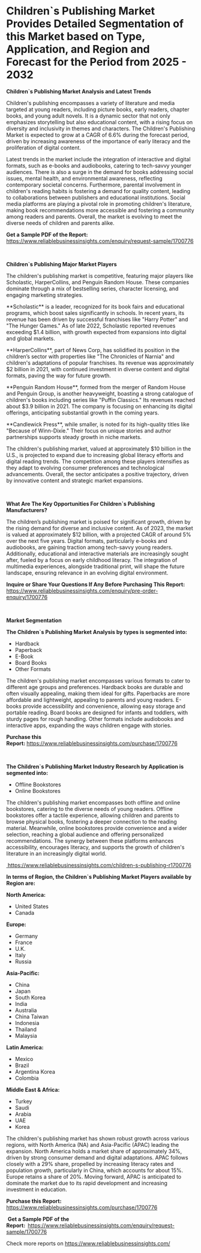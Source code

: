 <p><h1>Children`s Publishing Market Provides Detailed Segmentation of this Market based on Type, Application, and Region and Forecast for the Period from 2025 - 2032</h1></p><p><strong>Children`s Publishing Market Analysis and Latest Trends</strong></p>
<p><p>Children's publishing encompasses a variety of literature and media targeted at young readers, including picture books, early readers, chapter books, and young adult novels. It is a dynamic sector that not only emphasizes storytelling but also educational content, with a rising focus on diversity and inclusivity in themes and characters. The Children's Publishing Market is expected to grow at a CAGR of 6.6% during the forecast period, driven by increasing awareness of the importance of early literacy and the proliferation of digital content. </p><p>Latest trends in the market include the integration of interactive and digital formats, such as e-books and audiobooks, catering to tech-savvy younger audiences. There is also a surge in the demand for books addressing social issues, mental health, and environmental awareness, reflecting contemporary societal concerns. Furthermore, parental involvement in children's reading habits is fostering a demand for quality content, leading to collaborations between publishers and educational institutions. Social media platforms are playing a pivotal role in promoting children's literature, making book recommendations more accessible and fostering a community among readers and parents. Overall, the market is evolving to meet the diverse needs of children and parents alike.</p></p>
<p><strong>Get a Sample PDF of the Report:&nbsp;</strong> <a href="https://www.reliablebusinessinsights.com/enquiry/request-sample/1700776?utm_campaign=1877&utm_medium=2&utm_source=Github&utm_content=ia&utm_term=09012025&utm_id=childrens-publishing">https://www.reliablebusinessinsights.com/enquiry/request-sample/1700776</a></p>
<p>&nbsp;</p>
<p><strong>Children`s Publishing Major Market Players</strong></p>
<p><p>The children's publishing market is competitive, featuring major players like Scholastic, HarperCollins, and Penguin Random House. These companies dominate through a mix of bestselling series, character licensing, and engaging marketing strategies.</p><p>**Scholastic** is a leader, recognized for its book fairs and educational programs, which boost sales significantly in schools. In recent years, its revenue has been driven by successful franchises like "Harry Potter" and "The Hunger Games." As of late 2022, Scholastic reported revenues exceeding $1.4 billion, with growth expected from expansions into digital and global markets.</p><p>**HarperCollins**, part of News Corp, has solidified its position in the children’s sector with properties like "The Chronicles of Narnia" and children's adaptations of popular franchises. Its revenue was approximately $2 billion in 2021, with continued investment in diverse content and digital formats, paving the way for future growth.</p><p>**Penguin Random House**, formed from the merger of Random House and Penguin Group, is another heavyweight, boasting a strong catalogue of children's books including series like "Puffin Classics." Its revenues reached about $3.9 billion in 2021. The company is focusing on enhancing its digital offerings, anticipating substantial growth in the coming years.</p><p>**Candlewick Press**, while smaller, is noted for its high-quality titles like "Because of Winn-Dixie." Their focus on unique stories and author partnerships supports steady growth in niche markets.</p><p>The children's publishing market, valued at approximately $10 billion in the U.S., is projected to expand due to increasing global literacy efforts and digital reading trends. The competition among these players intensifies as they adapt to evolving consumer preferences and technological advancements. Overall, the sector anticipates a positive trajectory, driven by innovative content and strategic market expansions.</p></p>
<p>&nbsp;</p>
<p><strong>What Are The Key Opportunities For Children`s Publishing Manufacturers?</strong></p>
<p><p>The children’s publishing market is poised for significant growth, driven by the rising demand for diverse and inclusive content. As of 2023, the market is valued at approximately $12 billion, with a projected CAGR of around 5% over the next five years. Digital formats, particularly e-books and audiobooks, are gaining traction among tech-savvy young readers. Additionally, educational and interactive materials are increasingly sought after, fueled by a focus on early childhood literacy. The integration of multimedia experiences, alongside traditional print, will shape the future landscape, ensuring relevance in an evolving digital environment.</p></p>
<p><strong>Inquire or Share Your Questions If Any Before Purchasing This Report:</strong> <a href="https://www.reliablebusinessinsights.com/enquiry/pre-order-enquiry/1700776?utm_campaign=1877&utm_medium=2&utm_source=Github&utm_content=ia&utm_term=09012025&utm_id=childrens-publishing">https://www.reliablebusinessinsights.com/enquiry/pre-order-enquiry/1700776</a></p>
<p>&nbsp;</p>
<p><strong>Market Segmentation</strong></p>
<p><strong>The Children`s Publishing Market Analysis by types is segmented into:</strong></p>
<p><ul><li>Hardback</li><li>Paperback</li><li>E-Book</li><li>Board Books</li><li>Other Formats</li></ul></p>
<p><p>The children's publishing market encompasses various formats to cater to different age groups and preferences. Hardback books are durable and often visually appealing, making them ideal for gifts. Paperbacks are more affordable and lightweight, appealing to parents and young readers. E-books provide accessibility and convenience, allowing easy storage and portable reading. Board books are designed for infants and toddlers, with sturdy pages for rough handling. Other formats include audiobooks and interactive apps, expanding the ways children engage with stories.</p></p>
<p><strong>Purchase this Report:&nbsp;</strong><a href="https://www.reliablebusinessinsights.com/purchase/1700776?utm_campaign=1877&utm_medium=2&utm_source=Github&utm_content=ia&utm_term=09012025&utm_id=childrens-publishing">https://www.reliablebusinessinsights.com/purchase/1700776</a></p>
<p>&nbsp;</p>
<p><strong>The Children`s Publishing Market Industry Research by Application is segmented into:</strong></p>
<p><ul><li>Offline Bookstores</li><li>Online Bookstores</li></ul></p>
<p><p>The children's publishing market encompasses both offline and online bookstores, catering to the diverse needs of young readers. Offline bookstores offer a tactile experience, allowing children and parents to browse physical books, fostering a deeper connection to the reading material. Meanwhile, online bookstores provide convenience and a wider selection, reaching a global audience and offering personalized recommendations. The synergy between these platforms enhances accessibility, encourages literacy, and supports the growth of children's literature in an increasingly digital world.</p></p>
<p><a href="https://www.reliablebusinessinsights.com/children-s-publishing-r1700776?utm_campaign=1877&utm_medium=2&utm_source=Github&utm_content=ia&utm_term=09012025&utm_id=childrens-publishing">&nbsp;https://www.reliablebusinessinsights.com/children-s-publishing-r1700776</a></p>
<p><strong>In terms of Region, the Children`s Publishing Market Players available by Region are:</strong></p>
<p>
    <p> <strong> North America: </strong>
        <ul>
            <li>United States</li>
            <li>Canada</li>
        </ul>
        </p> 
    <p> <strong> Europe: </strong>
        <ul>
            <li>Germany</li>
            <li>France</li>
            <li>U.K.</li>
            <li>Italy</li>
            <li>Russia</li>
        </ul>
        </p> 
    <p> <strong> Asia-Pacific: </strong>
        <ul>
            <li>China</li>
            <li>Japan</li>
            <li>South Korea</li>
            <li>India</li>
            <li>Australia</li>
            <li>China Taiwan</li>
            <li>Indonesia</li>
            <li>Thailand</li>
            <li>Malaysia</li>
        </ul>
        </p> 
    <p> <strong> Latin America: </strong>
        <ul>
            <li>Mexico</li>
            <li>Brazil</li>
            <li>Argentina Korea</li>
            <li>Colombia</li>
        </ul>
        </p> 
    <p> <strong> Middle East & Africa: </strong>
        <ul>
            <li>Turkey</li>
            <li>Saudi</li>
            <li>Arabia</li>
            <li>UAE</li>
            <li>Korea</li>
        </ul>
    </p>
    </p>
<p><p>The children's publishing market has shown robust growth across various regions, with North America (NA) and Asia-Pacific (APAC) leading the expansion. North America holds a market share of approximately 34%, driven by strong consumer demand and digital adaptations. APAC follows closely with a 29% share, propelled by increasing literacy rates and population growth, particularly in China, which accounts for about 15%. Europe retains a share of 20%. Moving forward, APAC is anticipated to dominate the market due to its rapid development and increasing investment in education.</p></p>
<p><strong>Purchase this Report: </strong><a href="https://www.reliablebusinessinsights.com/purchase/1700776?utm_campaign=1877&utm_medium=2&utm_source=Github&utm_content=ia&utm_term=09012025&utm_id=childrens-publishing">https://www.reliablebusinessinsights.com/purchase/1700776</a></p>
<p>&nbsp;<strong>Get a Sample PDF of the Report:&nbsp;&nbsp;</strong><a href="https://www.reliablebusinessinsights.com/enquiry/request-sample/1700776?utm_campaign=1877&utm_medium=2&utm_source=Github&utm_content=ia&utm_term=09012025&utm_id=childrens-publishing">https://www.reliablebusinessinsights.com/enquiry/request-sample/1700776</a></p>
<p><strong></strong></p>
<p>Check more reports on <a href="https://www.reliablebusinessinsights.com/?utm_campaign=1877&utm_medium=2&utm_source=Github&utm_content=ia&utm_term=09012025&utm_id=childrens-publishing">https://www.reliablebusinessinsights.com/</a></p>